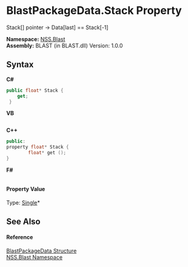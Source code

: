 # BlastPackageData.Stack Property 
 

Stack[] pointer -> Data[last] == Stack[-1]

**Namespace:**&nbsp;<a href="88b55311-4a89-0894-e27a-e157e443c7f7">NSS.Blast</a><br />**Assembly:**&nbsp;BLAST (in BLAST.dll) Version: 1.0.0

## Syntax

**C#**<br />
``` C#
public float* Stack {
	get;
 }
```

**VB**<br />
``` VB

```

**C++**<br />
``` C++
public:
property float* Stack {
		float* get ();
}
```

**F#**<br />
``` F#

```


#### Property Value
Type: <a href="https://docs.microsoft.com/dotnet/api/system.single" target="_blank" rel="noopener noreferrer">Single</a>*

## See Also


#### Reference
<a href="08d36c75-b5dc-8eaf-5936-daa952653fa2">BlastPackageData Structure</a><br /><a href="88b55311-4a89-0894-e27a-e157e443c7f7">NSS.Blast Namespace</a><br />